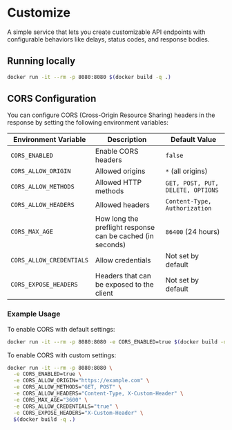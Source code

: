 # Customize

A simple service that lets you create customizable API endpoints with configurable behaviors like delays, status codes, and response bodies.

## Running locally

```bash
docker run -it --rm -p 8080:8080 $(docker build -q .)
```

## CORS Configuration

You can configure CORS (Cross-Origin Resource Sharing) headers in the response by setting the following environment variables:

| Environment Variable | Description | Default Value |
|---------------------|-------------|---------------|
| `CORS_ENABLED` | Enable CORS headers | `false` |
| `CORS_ALLOW_ORIGIN` | Allowed origins | `*` (all origins) |
| `CORS_ALLOW_METHODS` | Allowed HTTP methods | `GET, POST, PUT, DELETE, OPTIONS` |
| `CORS_ALLOW_HEADERS` | Allowed headers | `Content-Type, Authorization` |
| `CORS_MAX_AGE` | How long the preflight response can be cached (in seconds) | `86400` (24 hours) |
| `CORS_ALLOW_CREDENTIALS` | Allow credentials | Not set by default |
| `CORS_EXPOSE_HEADERS` | Headers that can be exposed to the client | Not set by default |

### Example Usage

To enable CORS with default settings:

```bash
docker run -it --rm -p 8080:8080 -e CORS_ENABLED=true $(docker build -q .)
```

To enable CORS with custom settings:

```bash
docker run -it --rm -p 8080:8080 \
  -e CORS_ENABLED=true \
  -e CORS_ALLOW_ORIGIN="https://example.com" \
  -e CORS_ALLOW_METHODS="GET, POST" \
  -e CORS_ALLOW_HEADERS="Content-Type, X-Custom-Header" \
  -e CORS_MAX_AGE="3600" \
  -e CORS_ALLOW_CREDENTIALS="true" \
  -e CORS_EXPOSE_HEADERS="X-Custom-Header" \
  $(docker build -q .)
```
